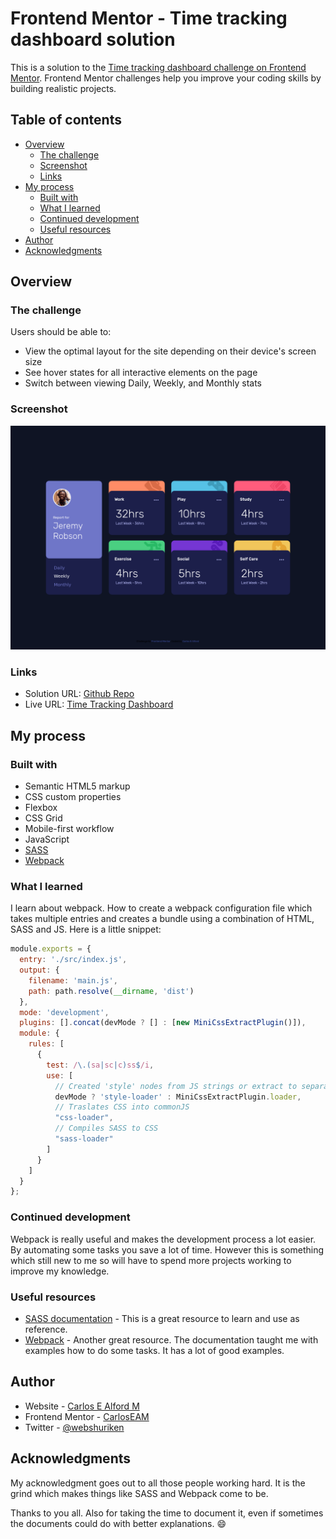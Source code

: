 # Frontend Mentor - Time tracking dashboard solution

This is a solution to the [Time tracking dashboard challenge on Frontend Mentor](https://www.frontendmentor.io/challenges/time-tracking-dashboard-UIQ7167Jw). Frontend Mentor challenges help you improve your coding skills by building realistic projects.

## Table of contents

- [Overview](#overview)
  - [The challenge](#the-challenge)
  - [Screenshot](#screenshot)
  - [Links](#links)
- [My process](#my-process)
  - [Built with](#built-with)
  - [What I learned](#what-i-learned)
  - [Continued development](#continued-development)
  - [Useful resources](#useful-resources)
- [Author](#author)
- [Acknowledgments](#acknowledgments)

## Overview

### The challenge

Users should be able to:

- View the optimal layout for the site depending on their device's screen size
- See hover states for all interactive elements on the page
- Switch between viewing Daily, Weekly, and Monthly stats

### Screenshot

![](./screenshot.png)

### Links

- Solution URL: [Github Repo](https://github.com/CarlosEAM/frontend-mentor-my-solutions/tree/main/time-tracking-dashboard)
- Live URL: [Time Tracking Dashboard](https://carloseam.github.io/frontend-mentor-my-solutions/time-tracking-dashboard/dist/)

## My process

### Built with

- Semantic HTML5 markup
- CSS custom properties
- Flexbox
- CSS Grid
- Mobile-first workflow
- JavaScript
- [SASS](https://sass-lang.com/)
- [Webpack](https://webpack.js.org/)

### What I learned

I learn about webpack. How to create a webpack configuration file which
takes multiple entries and creates a bundle using a combination of HTML, SASS and JS. Here is a little snippet:

```js
module.exports = {
  entry: './src/index.js',
  output: {
    filename: 'main.js',
    path: path.resolve(__dirname, 'dist')
  },
  mode: 'development',
  plugins: [].concat(devMode ? [] : [new MiniCssExtractPlugin()]),
  module: {
    rules: [
      {
        test: /\.(sa|sc|c)ss$/i,
        use: [
          // Created 'style' nodes from JS strings or extract to separate file
          devMode ? 'style-loader' : MiniCssExtractPlugin.loader,
          // Traslates CSS into commonJS
          "css-loader",
          // Compiles SASS to CSS
          "sass-loader"
        ]
      }
    ]
  }
};
```

### Continued development

Webpack is really useful and makes the development process a lot
easier. By automating some tasks you save a lot of time. However this
is something which still new to me so will have to spend more projects
working to improve my knowledge.

### Useful resources

- [SASS documentation](https://sass-lang.com/documentation) - This is a great resource to learn and use as reference.
- [Webpack](https://webpack.js.org/concepts/) - Another great resource.
The documentation taught me with examples how to do some tasks.
It has a lot of good examples.

## Author

- Website - [Carlos E Alford M](https://carlosealford.com)
- Frontend Mentor - [CarlosEAM](https://www.frontendmentor.io/profile/CarlosEAM)
- Twitter - [@webshuriken](https://www.twitter.com/webshuriken)

## Acknowledgments

My acknowledgment goes out to all those people working hard.
It is the grind which makes things like SASS and Webpack come to be.

Thanks to you all. Also for taking the time to document it, even
if sometimes the documents could do with better explanations. :smile:

